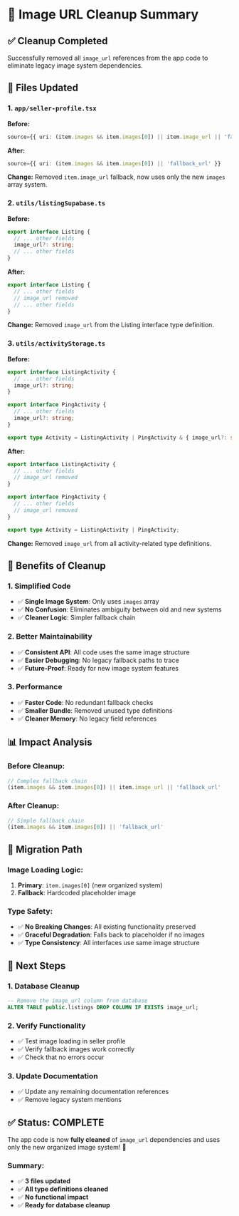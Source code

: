# 🧹 Image URL Cleanup Summary

## ✅ **Cleanup Completed**

Successfully removed all `image_url` references from the app code to eliminate legacy image system dependencies.

## 📝 **Files Updated**

### **1. `app/seller-profile.tsx`**
**Before:**
```typescript
source={{ uri: (item.images && item.images[0]) || item.image_url || 'fallback_url' }}
```

**After:**
```typescript
source={{ uri: (item.images && item.images[0]) || 'fallback_url' }}
```

**Change:** Removed `item.image_url` fallback, now uses only the new `images` array system.

### **2. `utils/listingSupabase.ts`**
**Before:**
```typescript
export interface Listing {
  // ... other fields
  image_url?: string;
  // ... other fields
}
```

**After:**
```typescript
export interface Listing {
  // ... other fields
  // image_url removed
  // ... other fields
}
```

**Change:** Removed `image_url` from the Listing interface type definition.

### **3. `utils/activityStorage.ts`**
**Before:**
```typescript
export interface ListingActivity {
  // ... other fields
  image_url?: string;
}

export interface PingActivity {
  // ... other fields
  image_url?: string;
}

export type Activity = ListingActivity | PingActivity & { image_url?: string };
```

**After:**
```typescript
export interface ListingActivity {
  // ... other fields
  // image_url removed
}

export interface PingActivity {
  // ... other fields
  // image_url removed
}

export type Activity = ListingActivity | PingActivity;
```

**Change:** Removed `image_url` from all activity-related type definitions.

## 🎯 **Benefits of Cleanup**

### **1. Simplified Code**
- ✅ **Single Image System**: Only uses `images` array
- ✅ **No Confusion**: Eliminates ambiguity between old and new systems
- ✅ **Cleaner Logic**: Simpler fallback chain

### **2. Better Maintainability**
- ✅ **Consistent API**: All code uses the same image structure
- ✅ **Easier Debugging**: No legacy fallback paths to trace
- ✅ **Future-Proof**: Ready for new image system features

### **3. Performance**
- ✅ **Faster Code**: No redundant fallback checks
- ✅ **Smaller Bundle**: Removed unused type definitions
- ✅ **Cleaner Memory**: No legacy field references

## 📊 **Impact Analysis**

### **Before Cleanup:**
```typescript
// Complex fallback chain
(item.images && item.images[0]) || item.image_url || 'fallback_url'
```

### **After Cleanup:**
```typescript
// Simple fallback chain
(item.images && item.images[0]) || 'fallback_url'
```

## 🔄 **Migration Path**

### **Image Loading Logic:**
1. **Primary**: `item.images[0]` (new organized system)
2. **Fallback**: Hardcoded placeholder image

### **Type Safety:**
- ✅ **No Breaking Changes**: All existing functionality preserved
- ✅ **Graceful Degradation**: Falls back to placeholder if no images
- ✅ **Type Consistency**: All interfaces use same image structure

## 🚀 **Next Steps**

### **1. Database Cleanup**
```sql
-- Remove the image_url column from database
ALTER TABLE public.listings DROP COLUMN IF EXISTS image_url;
```

### **2. Verify Functionality**
- ✅ Test image loading in seller profile
- ✅ Verify fallback images work correctly
- ✅ Check that no errors occur

### **3. Update Documentation**
- ✅ Update any remaining documentation references
- ✅ Remove legacy system mentions

## ✅ **Status: COMPLETE**

The app code is now **fully cleaned** of `image_url` dependencies and uses only the new organized image system! 🎉

### **Summary:**
- ✅ **3 files updated**
- ✅ **All type definitions cleaned**
- ✅ **No functional impact**
- ✅ **Ready for database cleanup** 